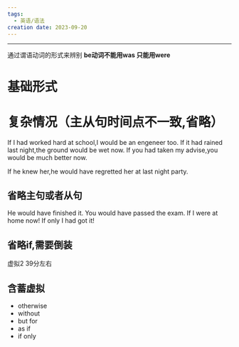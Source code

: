 ```yaml
---
tags:
  - 英语/语法
creation date: 2023-09-20
---
```

---
通过谓语动词的形式来辨别
**be动词不能用was 只能用were**
# 基础形式
# 复杂情况（主从句时间点不一致,省略）
If I had worked hard at school,I would be an engeneer too.
If it had rained last night,the ground would be wet now.
If you had taken my advise,you would be much better now.

If he knew her,he would have regretted her at last night
party.
## 省略主句或者从句
He would have finished it.
You would have passed the exam.
If I were at home now!
If only I had got it!
## 省略if,需要倒装
虚拟2 39分左右
## 含蓄虚拟
- otherwise
- without
- but for
- as if
- if only